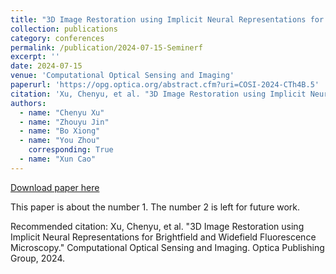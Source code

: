```yaml
---
title: "3D Image Restoration using Implicit Neural Representations for Brightfield and Widefield Fluorescence Microscopy"
collection: publications
category: conferences
permalink: /publication/2024-07-15-Seminerf
excerpt: ''
date: 2024-07-15
venue: 'Computational Optical Sensing and Imaging'
paperurl: 'https://opg.optica.org/abstract.cfm?uri=COSI-2024-CTh4B.5'
citation: 'Xu, Chenyu, et al. "3D Image Restoration using Implicit Neural Representations for Brightfield and Widefield Fluorescence Microscopy." Computational Optical Sensing and Imaging. Optica Publishing Group, 2024.'
authors:
  - name: "Chenyu Xu"
  - name: "Zhouyu Jin"
  - name: "Bo Xiong"
  - name: "You Zhou"
    corresponding: True
  - name: "Xun Cao"
---
```


<a href='https://opg.optica.org/abstract.cfm?uri=COSI-2024-CTh4B.5'>Download paper here</a>

This paper is about the number 1. The number 2 is left for future work.

Recommended citation: Xu, Chenyu, et al. "3D Image Restoration using Implicit Neural Representations for Brightfield and Widefield Fluorescence Microscopy." Computational Optical Sensing and Imaging. Optica Publishing Group, 2024.